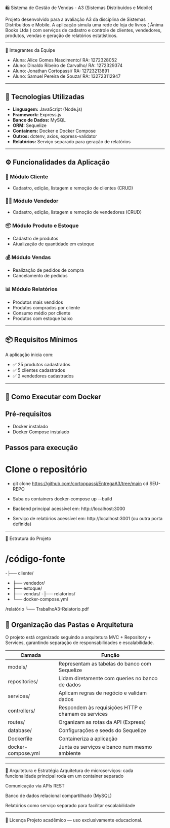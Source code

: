  🛍️ Sistema de Gestão de Vendas - A3 (Sistemas Distribuídos e Mobile)

Projeto desenvolvido para a avaliação A3 da disciplina de Sistemas Distribuídos e Mobile. A aplicação simula uma rede de loja de livros ( Ânima Books Ltda ) com serviços de cadastro e controle de clientes, vendedores, produtos, vendas e geração de relatórios estatísticos.

---

 👥 Integrantes da Equipe

- Aluna: Alice Gomes Nascimento/
RA: 1272328052
- Aluno: Dinaldo Ribeiro de Carvalho/
RA: 1272329374
- Aluno: Jonathan Cortopassi/
RA: 12723213891
- Aluno: Samuel Pereira de Souza/
 RA: 132723112947

---

## 🧰 Tecnologias Utilizadas

- **Linguagem:** JavaScript (Node.js)  
- **Framework:** Express.js  
- **Banco de Dados:** MySQL  
- **ORM:** Sequelize  
- **Containers:** Docker e Docker Compose  
- **Outros:** dotenv, axios, express-validator  
- **Relatórios:** Serviço separado para geração de relatórios

---

## ⚙️ Funcionalidades da Aplicação

### 📁 Módulo Cliente
- Cadastro, edição, listagem e remoção de clientes (CRUD)

### 🧑‍💼 Módulo Vendedor
- Cadastro, edição, listagem e remoção de vendedores (CRUD)

### 📦 Módulo Produto e Estoque
- Cadastro de produtos
- Atualização de quantidade em estoque

### 💰 Módulo Vendas
- Realização de pedidos de compra
- Cancelamento de pedidos

### 📊 Módulo Relatórios
- Produtos mais vendidos  
- Produtos comprados por cliente  
- Consumo médio por cliente  
- Produtos com estoque baixo  

---

## 📦 Requisitos Mínimos

A aplicação inicia com:
- ✅ 25 produtos cadastrados  
- ✅ 5 clientes cadastrados  
- ✅ 2 vendedores cadastrados  

---

## 🐳 Como Executar com Docker

## Pré-requisitos
- Docker instalado
- Docker Compose instalado

## Passos para execução


# Clone o repositório
- git clone https://github.com/cortoppassi/EntregaA3/tree/main
cd SEU-REPO

- Suba os containers
docker-compose up --build  

- Backend principal acessível em: http://localhost:3000

- Serviço de relatórios acessível em: http://localhost:3001 (ou outra porta definida)
---

🧱 Estrutura do Projeto
# /código-fonte
  -├── cliente/
 - ├── vendedor/
 - ├── estoque/
 - ├── vendas/
  -├── relatorios/
 - └── docker-compose.yml

/relatório
  └── TrabalhoA3-Relatorio.pdf

## 🔧 Organização das Pastas e Arquitetura

O projeto está organizado seguindo a arquitetura MVC + Repository + Services, garantindo separação de responsabilidades e escalabilidade.

| Camada               | Função                                             |
| -------------------- | -------------------------------------------------- |
| models/              | Representam as tabelas do banco com Sequelize      |
| repositories/        | Lidam diretamente com queries no banco de dados    |
| services/            | Aplicam regras de negócio e validam dados          |
| controllers/         | Respondem às requisições HTTP e chamam os services |
| routes/              | Organizam as rotas da API (Express)                |
| database/            | Configurações e seeds do Sequelize                 |
| Dockerfile           | Containeriza a aplicação                           |
| docker-compose.yml   | Junta os serviços e banco num mesmo ambiente       |

---

🧠 Arquitetura e Estratégia
Arquitetura de microserviços: cada funcionalidade principal roda em um container separado

Comunicação via APIs REST

Banco de dados relacional compartilhado (MySQL)

Relatórios como serviço separado para facilitar escalabilidade

---
📑 Licença
Projeto acadêmico — uso exclusivamente educacional.










